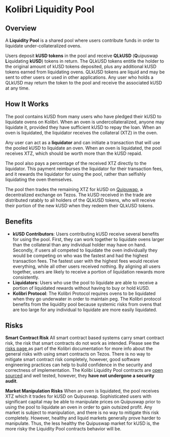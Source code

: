 # Kolibri Liquidity Pool

## Overview

A **Liquidity Pool** is a shared pool where users contribute funds in order to liquidate under-collateralized ovens.

Users deposit **kUSD tokens** in the pool and receive **QLkUSD** (**Q**uipuswap **L**iquidating **kUSD**) tokens in return. The QLkUSD tokens entitle the holder to the original amount of kUSD tokens deposited, plus any additional kUSD tokens earned from liquidating ovens. QLkUSD tokens are liquid and may be sent to other users or used in other applications. Any user who holds a QLkUSD may return the token to the pool and receive the associated kUSD at any time.

## How It Works
The pool contains kUSD from many users who have pledged their kUSD to liquidate ovens on Kolibri. When an oven is undercollateralized, anyone may liquidate it, provided they have sufficient kUSD to repay the loan. When an oven is liquidated, the liquidator receives the collateral (XTZ) in the oven.

Any user can act as a **liquidator** and can initiate a transaction that will use the pooled kUSD to liquidate an oven. When an oven is liquidated, the pool receives XTZ, which should be worth more than the kUSD repaid.

The pool also pays a percentage of the received XTZ directly to the liquidator. This payment reimburses the liquidator for their transaction fees, and it rewards the liquidator for using the pool, rather than selfishly liquidating the oven themselves.

The pool then trades the remaining XTZ for kUSD on  [Quipuwap](https://quipuswap.com/), a decentralized exchange on Tezos. The kUSD received in the trade are distributed ratably to all holders of the QLkUSD tokens, who will receive their portion of the new kUSD when they redeem their QLkUSD tokens.

## Benefits
- **kUSD Contributors**: Users contributing kUSD receive several benefits for using the pool. First, they can work together to liquidate ovens larger than the collateral than any individual holder may have on hand.
  Secondly, if users all competed to liquidate the oven individually they would be competing on who was the fastest and had the highest transaction fees. The fastest user with the highest fees would receive everything, while all other users received nothing. By aligning all users together, users are likely to receive a portion of liquidation rewards more consistently.
- **Liquidators**: Users who use the pool to liquidate are able to receive a portion of liquidated rewards without having to buy or hold kUSD.
- **Kolibri Protocol**: The Kolibri Protocol requires ovens to be liquidated when they go underwater in order to maintain peg. The Kolibri protocol benefits from the liquidity pool because systemic risks from ovens that are too large for any individual to liquidate are more easily liquidated.

## Risks

**Smart Contract Risk**
All smart contract based systems carry smart contract risk, the risk that smart contracts do not work as intended. Please see the  [risks page ](http://localhost:8080/docs/security/risks) as part of the Kolibri documentation for more info about the general risks with using smart contracts on Tezos.
There is no way to mitigate smart contract risk completely, however, good software engineering practices can help to build confidence in the security and correctness of implementation. The Kolibi Liquidity Pool contracts are  [open sourced](https://github.com/hover-labs/liquidation-pool)  and well tested, however, they **have not undergone a security audit**.

**Market Manipulation Risks**
When an oven is liquidated, the pool receives XTZ which it trades for kUSD on Quipuswap. Sophisticated users with significant capital may be able to manipulate prices on Quipuswap prior to using the pool to liquidate an oven in order to gain outsized profit.
Any market is subject to manipulation, and there is no way to mitigate this risk completely. However, healthy and liquid markets generally prove harder to manipulate. Thus, the less healthy the Quipuswap market for kUSD is, the more risky the Liquidity Pool contracts behavior will be.
